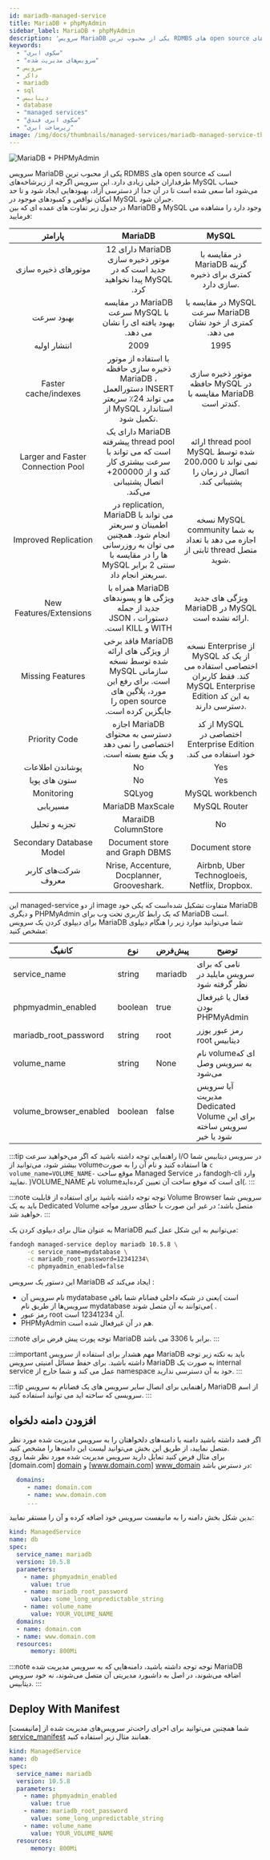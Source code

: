 ```yaml
---
id: mariadb-managed-service
title: MariaDB + phpMyAdmin
sidebar_label: MariaDB + phpMyAdmin
description: 'سرویس MariaDB یکی از محبوب ترین RDMBS های open source است که طرفداران خیلی زیادی دارد. این سرویس اگرچه از زیرشاخه‌های MySQL حساب می‌شود اما سعی شده است تا در آن جدا از دسترسی آزاد، بهبودهایی ایجاد شود و تا حد امکان نواقص و کمبودهای موجود در MySQL جبران شود.'
keywords:
  - "سکوی ابری"
  - "سرویس‌های مدیریت شده"
  - سرویس
  - داکر
  - mariadb
  - sql
  - دیتابیس
  - database
  - "managed services"
  - "سکوی ابری فندق"
  - "زیرساخت ابری"
image: /img/docs/thumbnails/managed-services/mariadb-managed-service-thumbnail.png
---
```


![MariaDB + PHPMyAdmin](/img/docs/mariadb-managed-service.svg "MariaDB + PHPMyAdmin")



سرویس MariaDB یکی از محبوب ترین RDMBS های open source است که طرفداران خیلی زیادی دارد. این سرویس اگرچه از زیرشاخه‌های MySQL حساب می‌شود اما سعی شده است تا در آن جدا از دسترسی آزاد، بهبودهایی ایجاد شود و تا حد امکان نواقص و کمبودهای موجود در MySQL جبران شود.<br/>
در جدول زیر تفاوت های عمده ای که بین MariaDB و MySQL وجود دارد را مشاهده می فرمایید:

|پارامتر|MariaDB|MySQL|
|:---:	|:---:	|:---:	|
|موتورهای ذخیره سازی |<div dir="rtl">MariaDB دارای 12 موتور ذخیره سازی جدید است که در MySQL پیدا نخواهید کرد.</div>|در مقایسه با MariaDB گزینه کمتری برای ذخیره سازی دارد.|
| بهبود سرعت |<div dir="rtl">MariaDB در مقایسه با MySQL سرعت بهبود یافته ای را نشان می دهد. </div>|<div dir="rtl">MySQL در مقایسه با MariaDB سرعت کمتری از خود نشان می دهد. </div>|
|انتشار اولیه|2009|1995|
|Faster cache/indexes|با استفاده از موتور ذخیره سازی حافظه MariaDB ، دستورالعمل INSERT می تواند 24٪ سریعتر از MySQL استاندارد تکمیل شود. |موتور ذخیره سازی حافظه MySQL در مقایسه با MariaDB کندتر است.|
|Larger and Faster Connection Pool |<div dir="rtl">MariaDB دارای یک thread pool پیشرفته است که می تواند با سرعت بیشتری کار کند و از 200000+ اتصال پشتیبانی می‌کند.</div>|<div dir="rtl">thread pool ارائه شده توسط MySQL نمی تواند تا 200،000 اتصال در زمان را پشتیبانی کند.</div>|
|Improved Replication |در replication, MariaDB می تواند با اطمینان و سریعتر انجام شود. همچنین می توان به روزرسانی ها را در مقایسه با MySQL سنتی 2 برابر سریعتر انجام داد. |نسخه  MySQL community به شما اجازه می دهد با تعداد ثابتی از thread  متصل شوید.|
|New Features/Extensions|<div dir="rtl">MariaDB همراه با ویژگی ها و پسوندهای جدید از جمله دستورات JSON ، WITH و KILL است.</div>|ویژگی های جدید MariaDB در MySQL ارائه نشده است.|  
|Missing Features |<div dir="rtl">MariaDB فاقد برخی از ویژگی های ارائه شده توسط نسخه سازمانی MySQL است. برای رفع این مورد، پلاگین های open source را جایگزین کرده است.</div>|نسخه Enterprise از MySQL از یک کد اختصاصی استفاده می کند. فقط کاربران MySQL Enterprise Edition به این کد دسترسی دارند.|
|Priority Code |<div dir="rtl">MariaDB اجازه دسترسی به محتوای اختصاصی را نمی دهد و یک منبع بسته است.</div> |<div dir="rtl">MySQL از کد اختصاصی در Enterprise Edition خود استفاده می کند.</div>|
|پوشاندن اطلاعات|No|Yes|
|ستون های پویا |No|Yes|
|Monitoring|SQLyog|MySQL workbench |
|مسیریابی|MariaDB MaxScale |MySQL Router |
|تجزیه و تحلیل|MaraiDB ColumnStore |No|
|Secondary Database Model |Document store and Graph DBMS |Document store |
|شرکت‌های کاربر معروف|Nrise, Accenture, Docplanner, Grooveshark. |Airbnb, Uber Technogloeis, Netflix, Dropbox. |

این managed-service از دو image متفاوت تشکیل شده‌است که یکی خود MariaDB و دیگری PHPMyAdmin که یک رابط کاربری تحت وب برای MariaDB است.<br/>
برای دیپلوی کردن یک سرویس MariaDB شما می‌توانید موارد زیر را هنگام دیپلوی مشخص کنید:

|کانفیگ|نوع|پیش‌فرض|توضیح|
|---	|---	|---	|---	|
|service_name| string| mariadb| نامی که برای سرویس مایلید در نظر گرفته شود|
|phpmyadmin_enabled|boolean | true | فعال یا غیرفعال بودن PHPMyAdmin
|mariadb_root_password| string| root| رمز عبور یوزر root دیتابیس|
|volume_name| string| None| نام volumeای که به سرویس وصل می‌شود|
|volume_browser_enabled| boolean| false| آیا سرویس مدیریت Dedicated Volume برای این سرویس ساخته شود یا خیر|

:::tip راهنمایی
توجه داشته باشید که اگر می‌خواهید سرعت I/O در سرویس دیتابیس شما بیشتر شود، می‌توانید از volume‌ها استفاده کنید و نام آن را به صورت `c volume_name=VOLUME_NAME-` موقع ساخت Managed Service در fandogh-cli وارد نمایید. )VOLUME_NAME نام volume‌ای است که موقع ساخت آن تعیین کرده‌اید(.
:::

:::note توجه
توجه داشته باشید برای استفاده از قابلیت Volume Browser سرویس شما باید به یک Dedicated Volume متصل باشد؛ در غیر این صورت با خطای سرور مواجه خواهید شد.
:::

به عنوان مثال برای دیپلوی کردن یک MariaDB می‌توانیم به این شکل عمل کنیم:

```bash
fandogh managed-service deploy mariadb 10.5.8 \
     -c service_name=mydatabase \
     -c mariadb_root_password=12341234\
     -c phpmyadmin_enabled=false
```

این دستور یک سرویس MariaDB ایجاد می‌کند که :
- نام سرویس آن mydatabase است )یعنی در شبکه داخلی فضانام شما باقی سرویس‌ها از طریق نام mydatabase می‌توانند به آن متصل شوند( .
- رمز عبور root آن 12341234 است.
- PHPMyAdmin هم در آن غیر‌فعال شده است.

:::note توجه
پورت پیش فرض برای MariaDB برابر با 3306 می باشد.
:::

:::important مهم
هشدار برای استفاده از سرویس MariaDB باید به نکته زیر توجه داشته باشید. برای حفظ مسائل امنیتی سرویس MariaDB به صورت یک internal service عمل می کند و شما خارج از namespace خود به آن دسترسی ندارید.
:::

:::tip راهنمایی
برای اتصال سایر سرویس های یک فضانام به سرویس MariaDB از اسم سرویسی که ساخته اید می توانید استفاده کنید. 
:::

## افزودن دامنه دلخواه
اگر قصد داشته باشید دامنه یا دامنه‌های دلخواهتان را به سرویس مدیریت شده مورد نظر متصل نمایید، از طریق این بخش می‌توانید لیست این دامنه‌ها را مشخص کنید.<br/>
برای مثال فرض کنید تمایل دارید سرویس مدیریت شده مورد نظر شما روی  [domain.com] [domain]  و  [www.domain.com] [www_domain]  در دسترس باشد:

```yaml
  domains:
     - name: domain.com
     - name: www.domain.com
     ...
```

بدین شکل بخش دامنه را به مانیفست سرویس خود اضافه کرده و آن را مستقر نمایید:

```yaml title="mariadb_deployment.yml"
kind: ManagedService
name: db
spec:
  service_name: mariadb
  version: 10.5.8
  parameters:
    - name: phpmyadmin_enabled
      value: true
    - name: mariadb_root_password
      value: some_long_unpredictable_string
    - name: volume_name
      value: YOUR_VOLUME_NAME
  domains:
  - name: domain.com
  - name: www.domain.com
  resources:
      memory: 800Mi
```

:::note توجه
توجه داشته باشید، دامنه‌هایی که به سرویس مدیریت شده MariaDB اضافه می‌شوند، در اصل به داشبورد مدیریتی آن متصل می‌شوند، نه خود سرویس دیتابیس.
:::

## Deploy With Manifest

شما همچنین می‌توانید برای اجرای راحت‌تر سرویس‌های مدیریت شده از [مانیفست] [service_manifest] همانند مثال زیر استفاده کنید.

```yaml title="mariadb_deployment.yml"
kind: ManagedService
name: db
spec:
  service_name: mariadb
  version: 10.5.8
  parameters:
    - name: phpmyadmin_enabled
      value: true
    - name: mariadb_root_password
      value: some_long_unpredictable_string
    - name: volume_name
      value: YOUR_VOLUME_NAME
  resources:
      memory: 800Mi
```

[www_domain]: http://www.domain.com
[domain]: http://domain.com
[service_manifest]: /docs/services/service-manifest
